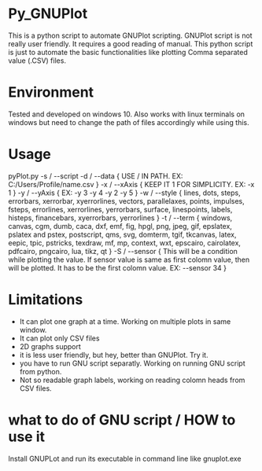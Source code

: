 # Py_GNUPlot
This is a python script to automate GNUPlot scripting. GNUPlot script is not really user friendly. It requires a good reading of manual. 
This python script is just to automate the basic functionalities like plotting Comma separated value (.CSV) files.

# Environment
Tested and developed on windows 10. Also works with linux terminals on windows but need to change the path of files accordingly while using this.

# Usage
pyPlot.py -s / --script <Path to GNU script to write>
	  -d / --data   <Path to data file>
			 { USE / IN PATH. EX: C:/Users/Profile/name.csv }
	  -x / --xAxis  <Column no. to be on X axis>
			 { KEEP IT 1 FOR SIMPLICITY. EX: -x 1 }
	  -y / --yAxis  <Column nos. to be on Y axis>
			 { EX: -y 3 -y 4 -y 2 -y 5 }
	  -w / --style  <Data marking style DEFAULT: dots>
			 { lines, dots, steps, errorbars, xerrorbar, xyerrorlines, vectors, parallelaxes,
	      		 points, impulses, fsteps, errorlines, xerrorlines, yerrorbars, surface,
			 linespoints, labels, histeps, financebars, xyerrorbars, yerrorlines }
	  -t / --term   <Choose terminal DEFAULT: wxt>
			 { windows, canvas, cgm, dumb, caca, dxf, emf, fig, hpgl, png, jpeg, gif,
			 epslatex, pslatex and pstex, postscript, qms, svg, domterm, tgif, tkcanvas, latex,
			 eepic, tpic, pstricks, texdraw, mf, mp, context, wxt, epscairo, cairolatex, 
			 pdfcairo, pngcairo, lua, tikz, qt }
	  -S / --sensor <Sensor id to plot selective rows>
			 { This will be a condition while plotting the value. If sensor value is same as
			 first colomn value, then will be plotted. It has to be the first colomn value. 
			 EX: --sensor 34 }

# Limitations
-	It can plot one graph at a time. Working on multiple plots in same window.
-	It can plot only CSV files
-	2D graphs support
-	it is less user friendly, but hey, better than GNUPlot. Try it.
-	you have to run GNU script separatly. Working on running GNU script from python.
-	Not so readable graph labels, working on reading colomn heads from CSV files.

# what to do of GNU script / HOW to use it
Install GNUPLot and run its executable in command line like gnuplot.exe <path to your gnu script generated by python>